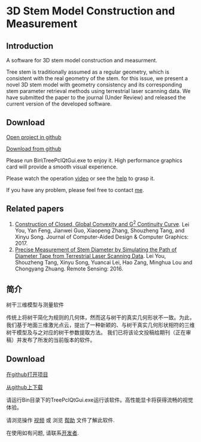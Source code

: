 # 3D Stem Model Construction and Measurement
## Introduction
A software for 3D stem model construction and measurment.

Tree stem is traditionally assumed as a regular geometry, which is consistent with the real geometry of the stem. for this issue,
we present a novel 3D stem model with geometry consistency and its corresponding stem parameter retrieval methods using terrestrial laser scanning data. We have submitted the paper to the journal (Under Review) and released the current version of the developed software.

## Download

[Open project in github](https://github.com/leiyouxy/3DStemModel)

[Download from github](https://github.com/leiyouxy/3DStemModel/archive/master.zip)

Please run Bin\TreePclQtGui.exe to enjoy it. 
High performance graphics card will provide a smooth visual experience.

Please watch the operation [video](https://raw.githubusercontent.com/leiyouxy/3DStemModel/master/3DStemModelConstructionWithCaption.mp4)  or see the [help](https://raw.githubusercontent.com/leiyouxy/3DStemModel/master/Help.docx) to grasp it.

If you have any problem, please feel free to contact [me](mailto:leiyou@xynu.edu.cn).

## Related papers
1. [Construction of Closed, Global Convexity and G<sup>2</sup> Continuity Curve](http://www.jcad.cn/jcadcms/show.action?code=publish_402880124b362464014b3c4d819803a1&newsid=d88720c81d4c406998d58e7e092e9cc1). Lei You, Yan Feng, Jianwei Guo, Xiaopeng Zhang, Shouzheng Tang, and Xinyu Song. Journal of Computer-Aided Design & Computer Graphics: 2017.
2. [Precise Measurement of Stem Diameter by Simulating the Path of Diameter Tape from Terrestrial Laser Scanning Data](https://www.mdpi.com/2072-4292/8/9/717). Lei You, Shouzheng Tang, Xinyu Song, Yuancai Lei, Hao Zang, Minghua Lou and Chongyang Zhuang. Remote Sensing: 2016.

## 简介
树干三维模型与测量软件

传统上将树干简化为规则的几何体，然而这与树干的真实几何形状不一致。为此，我们基于地面三维激光点云，提出了一种新颖的、与树干真实几何形状相符的三维树干模型及与之对应的树干参数提取方法。 我们已将该论文投稿给期刊（正在审稿）并发布了所发的当前版本的软件。

## Download

[在github打开项目](https://github.com/leiyouxy/3DStemModel)

[从github上下载](https://github.com/leiyouxy/3DStemModel/archive/master.zip)

请运行Bin目录下的TreePclQtGui.exe运行该软件。高性能显卡将获得流畅的视觉体验。

请浏览操作 [视频](https://raw.githubusercontent.com/leiyouxy/3DStemModel/master/3DStemModelConstructionWithCaption.mp4)  或 浏览 [帮助](https://raw.githubusercontent.com/leiyouxy/3DStemModel/master/Help.docx) 文件了解此软件.

在使用如有问题, 请联系[开发者](mailto:leiyou@xynu.edu.cn).
